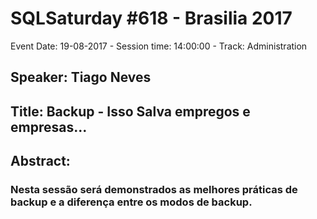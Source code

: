 # SQLSaturday #618 - Brasilia 2017
Event Date: 19-08-2017 - Session time: 14:00:00 - Track: Administration
## Speaker: Tiago Neves
## Title: Backup - Isso Salva empregos e empresas...
## Abstract:
### Nesta sessão será demonstrados as melhores práticas de backup e a diferença entre os modos de backup.
